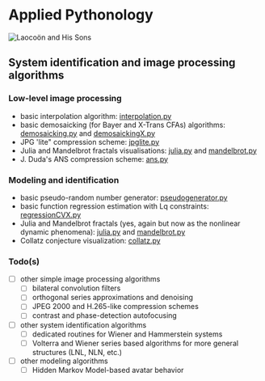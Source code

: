 # Applied Pythonology
![Laocoön and His Sons](https://upload.wikimedia.org/wikipedia/commons/thumb/1/17/Laocoon_Pio-Clementino_Inv1059-1064-1067.jpg/250px-Laocoon_Pio-Clementino_Inv1059-1064-1067.jpg)
## System identification and image processing algorithms
### Low-level image processing
- basic interpolation algorithm: [interpolation.py](./interpolation.py)
- basic demosaicking (for Bayer and X-Trans CFAs) algorithms: [demosaicking.py](./demosaicking.py) and [demosaickingX.py](./demosaickingX.py)
- JPG 'lite" compression scheme: [jpglite.py](./jpglite.py)
- Julia and Mandelbrot fractals visualisations: [julia.py](./julia.py) and [mandelbrot.py](./mandelbrot.py)
- J. Duda's ANS compression scheme: [ans.py](./ans.py)
### Modeling and identification
- basic pseudo-random number generator: [pseudogenerator.py](./pseudogenerator.py)
- basic function regression estimation with Lq constraints: [regressionCVX.py](./regressionCVX.py)
- Julia and Mandelbrot fractals (yes, again but now as the nonlinear dynamic phenomena): [julia.py](./julia.py) and [mandelbrot.py](./mandelbrot.py)
- Collatz conjecture visualization: [collatz.py](./collatz.py)
### Todo(s)
- [ ] other simple image processing algorithms 
	- [ ] bilateral convolution filters
	- [ ] orthogonal series approximations and denoising
	- [ ] JPEG 2000 and H.265-like compression schemes
	- [ ] contrast and phase-detection autofocusing
- [ ] other system identification algorithms
	- [ ] dedicated routines for Wiener and Hammerstein systems
	- [ ] Volterra and Wiener series based algorithms for more general structures (LNL, NLN, etc.)
- [ ] other modeling algorithms
	- [ ] Hidden Markov Model-based avatar behavior